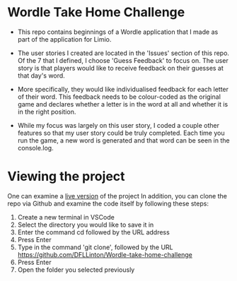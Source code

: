 # Wordle Take Home Challenge

 - This repo contains beginnings of a Wordle application that I made as part of the application for Limio.

 - The user stories I created are located in the 'Issues' section of this repo. Of the 7 that I defined, I choose 'Guess Feedback' to focus on. The user story is that players would like to receive feedback on their guesses at that day's word.
 - More specifically, they would like individualised feedback for each letter of their word. This feedback needs to be colour-coded as the original game and declares whether a letter is in the word at all and whether it is in the right position. 

 - While my focus was largely on this user story, I coded a couple other features so that my user story could be truly completed. Each time you run the game, a new word is generated and that word can be seen in the console.log.

# Viewing the project
One can examine a [live version](https://dfllinton.github.io/Wordle-take-home-challenge/) of the project
In addition, you can clone the repo via Github and examine the code itself by following these steps:
1. Create a new terminal in VSCode
2. Select the directory you would like to save it in
3. Enter the command cd followed by the URL address
4. Press Enter
5. Type in the command 'git clone', followed by the URL https://github.com/DFLLinton/Wordle-take-home-challenge
6. Press Enter
7. Open the folder you selected previously
